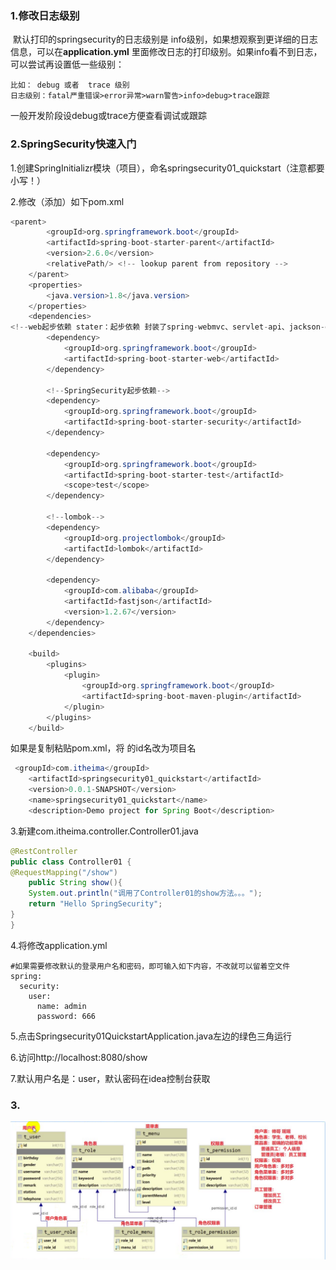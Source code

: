 ### 1.修改日志级别

​		默认打印的springsecurity的日志级别是 info级别，如果想观察到更详细的日志信息，可以在**application.yml** 里面修改日志的打印级别。如果info看不到日志，可以尝试再设置低一些级别：

```
比如： debug 或者  trace 级别
日志级别：fatal严重错误>error异常>warn警告>info>debug>trace跟踪
```

一般开发阶段设debug或trace方便查看调试或跟踪

### 2.SpringSecurity快速入门

1.创建SpringInitializr模块（项目），命名springsecurity01_quickstart（注意都要小写！）

2.修改（添加）如下pom.xml

```java
<parent>
        <groupId>org.springframework.boot</groupId>
        <artifactId>spring-boot-starter-parent</artifactId>
        <version>2.6.0</version>
        <relativePath/> <!-- lookup parent from repository -->
    </parent>
    <properties>
        <java.version>1.8</java.version>
    </properties>
    <dependencies>
<!--web起步依赖 stater：起步依赖 封装了spring-webmvc、servlet-api、jackson-databind、tomcat-->
        <dependency>
            <groupId>org.springframework.boot</groupId>
            <artifactId>spring-boot-starter-web</artifactId>
        </dependency>

        <!--SpringSecurity起步依赖-->
        <dependency>
            <groupId>org.springframework.boot</groupId>
            <artifactId>spring-boot-starter-security</artifactId>
        </dependency>

        <dependency>
            <groupId>org.springframework.boot</groupId>
            <artifactId>spring-boot-starter-test</artifactId>
            <scope>test</scope>
        </dependency>

        <!--lombok-->
        <dependency>
            <groupId>org.projectlombok</groupId>
            <artifactId>lombok</artifactId>
        </dependency>

        <dependency>
            <groupId>com.alibaba</groupId>
            <artifactId>fastjson</artifactId>
            <version>1.2.67</version>
        </dependency>
    </dependencies>

    <build>
        <plugins>
            <plugin>
                <groupId>org.springframework.boot</groupId>
                <artifactId>spring-boot-maven-plugin</artifactId>
            </plugin>
        </plugins>
    </build>
```

如果是复制粘贴pom.xml，将 <artifactId>的id名改为项目名

```java
 <groupId>com.itheima</groupId>
    <artifactId>springsecurity01_quickstart</artifactId>
    <version>0.0.1-SNAPSHOT</version>
    <name>springsecurity01_quickstart</name>
    <description>Demo project for Spring Boot</description>
```

3.新建com.itheima.controller.Controller01.java

```java
@RestController
public class Controller01 {
@RequestMapping("/show")
    public String show(){
    System.out.println("调用了Controller01的show方法。。。");
    return "Hello SpringSecurity";
}
}
```

4.将修改application.yml

```
#如果需要修改默认的登录用户名和密码，即可输入如下内容，不改就可以留着空文件
spring:
  security:
    user:
      name: admin
      password: 666
```

5.点击Springsecurity01QuickstartApplication.java左边的绿色三角运行

6.访问http://localhost:8080/show

7.默认用户名是：user，默认密码在idea控制台获取



### 3.

![1663755070779](typora-user-images\1663755070779.png)